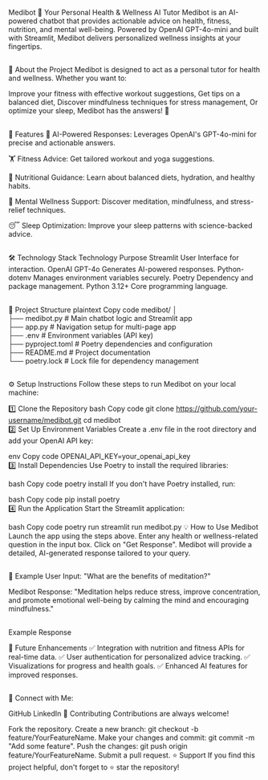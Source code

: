 Medibot
🌟 Your Personal Health & Wellness AI Tutor
Medibot is an AI-powered chatbot that provides actionable advice on health, fitness, nutrition, and mental well-being. Powered by OpenAI GPT-4o-mini and built with Streamlit, Medibot delivers personalized wellness insights at your fingertips.
##
🚀 About the Project
Medibot is designed to act as a personal tutor for health and wellness. Whether you want to:

Improve your fitness with effective workout suggestions,
Get tips on a balanced diet,
Discover mindfulness techniques for stress management,
Or optimize your sleep,
Medibot has the answers! 🧠
##
🎯 Features
🧠 AI-Powered Responses:
Leverages OpenAI's GPT-4o-mini for precise and actionable answers.

🏋️ Fitness Advice:
Get tailored workout and yoga suggestions.

🥗 Nutritional Guidance:
Learn about balanced diets, hydration, and healthy habits.

🧘 Mental Wellness Support:
Discover meditation, mindfulness, and stress-relief techniques.

😴 Sleep Optimization:
Improve your sleep patterns with science-backed advice.
##
🛠️ Technology Stack
Technology	Purpose
Streamlit	User Interface for interaction.
OpenAI GPT-4o	Generates AI-powered responses.
Python-dotenv	Manages environment variables securely.
Poetry	Dependency and package management.
Python 3.12+	Core programming language.
##
📂 Project Structure
plaintext
Copy code
medibot/
│<br>
├── medibot.py           # Main chatbot logic and Streamlit app
<br>
├── app.py               # Navigation setup for multi-page app
<br>
├── .env                 # Environment variables (API key)
<br>
├── pyproject.toml       # Poetry dependencies and configuration
<br>
├── README.md            # Project documentation
<br>
└── poetry.lock          # Lock file for dependency management
##
⚙️ Setup Instructions
Follow these steps to run Medibot on your local machine:

1️⃣ Clone the Repository
bash
Copy code
git clone https://github.com/your-username/medibot.git
cd medibot
<br>
2️⃣ Set Up Environment Variables
Create a .env file in the root directory and add your OpenAI API key:

env
Copy code
OPENAI_API_KEY=your_openai_api_key
<br>
3️⃣ Install Dependencies
Use Poetry to install the required libraries:

bash
Copy code
poetry install
If you don't have Poetry installed, run:

bash
Copy code
pip install poetry
<br>
4️⃣ Run the Application
Start the Streamlit application:

bash
Copy code
poetry run streamlit run medibot.py
💡 How to Use Medibot
Launch the app using the steps above.
Enter any health or wellness-related question in the input box.
Click on "Get Response".
Medibot will provide a detailed, AI-generated response tailored to your query.
##
📝 Example
User Input:
"What are the benefits of meditation?"

Medibot Response:
"Meditation helps reduce stress, improve concentration, and promote emotional well-being by calming the mind and encouraging mindfulness."
##
Example Response

🔮 Future Enhancements
✅ Integration with nutrition and fitness APIs for real-time data.
✅ User authentication for personalized advice tracking.
✅ Visualizations for progress and health goals.
✅ Enhanced AI features for improved responses.
##
📌 Connect with Me:

GitHub
LinkedIn
🤝 Contributing
Contributions are always welcome!

Fork the repository.
Create a new branch: git checkout -b feature/YourFeatureName.
Make your changes and commit: git commit -m "Add some feature".
Push the changes: git push origin feature/YourFeatureName.
Submit a pull request.
⭐ Support
If you find this project helpful, don't forget to ⭐ star the repository!
